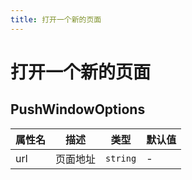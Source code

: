 ```yaml
---
title: 打开一个新的页面
---
```

# 打开一个新的页面

<code src="./pushWindow.tsx"></code>


## PushWindowOptions

| 属性名 | 描述 | 类型 | 默认值 |
| ---- | ---- | ---- | ---- |
| url | 页面地址 | `string` | - |

